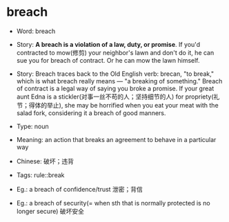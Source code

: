# breach

- Word: breach
- Story: **A breach is a violation of a law, duty, or promise**. If you'd contracted to mow(修剪) your neighbor's lawn and don't do it, he can sue you for breach of contract. Or he can mow the lawn himself.
- Story: Breach traces back to the Old English verb: brecan, "to break," which is what breach really means — "a breaking of something." Breach of contract is a legal way of saying you broke a promise. If your great aunt Edna is a stickler(对事一丝不苟的人；坚持细节的人) for propriety(礼节；得体的举止), she may be horrified when you eat your meat with the salad fork, considering it a breach of good manners.

- Type: noun
- Meaning: an action that breaks an agreement to behave in a particular way
- Chinese: 破坏；违背
- Tags: rule::break
- Eg.: a breach of confidence/trust 泄密；背信
- Eg.: a breach of security(= when sth that is normally protected is no longer secure) 破坏安全


